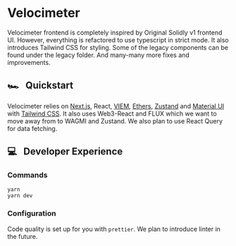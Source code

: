 # Velocimeter

Velocimeter frontend is completely inspired by Original Solidly v1 frontend UI. However, everything is refactored to use typescript in strict mode. It also introduces Tailwind CSS for styling. Some of the legacy components can be found under the legacy folder.
And many-many more fixes and improvements.

## 🏎️ &nbsp; Quickstart

Velocimeter relies on [Next.js](https://nextjs.org/), React, [VIEM](viem.sh), [Ethers](https://docs.ethers.io/v5/), [Zustand](https://docs.pmnd.rs/zustand/getting-started/introduction) and [Material UI](https://mui.com/material-ui/getting-started/overview/) with [Tailwind CSS](https://tailwindcss.com/).
It also uses Web3-React and FLUX which we want to move away from to WAGMI and Zustand. We also plan to use React Query for data fetching.

## 💻 &nbsp; Developer Experience

### Commands

```
yarn
yarn dev
```

### Configuration

Code quality is set up for you with `prettier`. We plan to introduce linter in the future.
